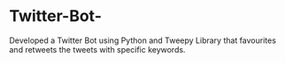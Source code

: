 # Twitter-Bot-
Developed a Twitter Bot using Python and Tweepy Library that favourites and retweets the tweets with specific keywords.
